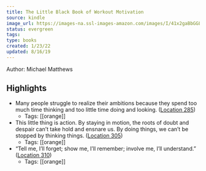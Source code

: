 ```yaml
---
title: The Little Black Book of Workout Motivation
source: kindle
image_url: https://images-na.ssl-images-amazon.com/images/I/41x2gaBbGGL._SL200_.jpg
status: evergreen
tags: 
type: books
created: 1/23/22
updated: 8/16/19
---
```


Author: Michael Matthews

## Highlights
- Many people struggle to realize their ambitions because they spend too much time thinking and too little time doing and looking. ([Location 285](https://readwise.io/to_kindle?action=open&asin=B07FCX94TJ&location=285))
    - Tags: [[orange]] 
- This little thing is action. By staying in motion, the roots of doubt and despair can’t take hold and ensnare us. By doing things, we can’t be stopped by thinking things. ([Location 305](https://readwise.io/to_kindle?action=open&asin=B07FCX94TJ&location=305))
    - Tags: [[orange]] 
- “Tell me, I’ll forget; show me, I’ll remember; involve me, I’ll understand.” ([Location 310](https://readwise.io/to_kindle?action=open&asin=B07FCX94TJ&location=310))
    - Tags: [[orange]] 
